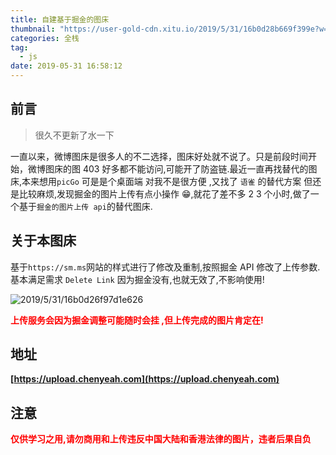 ```yaml
---
title: 自建基于掘金的图床
thumbnail: "https://user-gold-cdn.xitu.io/2019/5/31/16b0d28b669f399e?w=1214&h=556&f=png&s=19080"
categories: 全栈
tag:
  - js
date: 2019-05-31 16:58:12
---
```


## 前言

> 很久不更新了水一下

一直以来，微博图床是很多人的不二选择，图床好处就不说了。只是前段时间开始，微博图床的图 403 好多都不能访问,可能开了防盗链.最近一直再找替代的图床,本来想用`picGo` 可是是个桌面端 对我不是很方便 ,又找了 `语雀` 的替代方案 但还是比较麻烦,发现掘金的图片上传有点小操作 😁,就花了差不多 2 3 个小时,做了一个基于`掘金的图片上传 api`的替代图床.

## 关于本图床

基于`https://sm.ms`网站的样式进行了修改及重制,按照掘金 API 修改了上传参数.基本满足需求 `Delete Link` 因为掘金没有,也就无效了,不影响使用!

![2019/5/31/16b0d26f97d1e626](https://user-gold-cdn.xitu.io/2019/5/31/16b0d26f97d1e626?w=1920&h=937&f=png&s=166054)

<strong style="color:red">上传服务会因为掘金调整可能随时会挂 ,但上传完成的图片肯定在!</strong>

## 地址

**[https://upload.chenyeah.com](https://upload.chenyeah.com)**

## 注意

<strong style="color:red">仅供学习之用,请勿商用和上传违反中国大陆和香港法律的图片，违者后果自负</strong>
